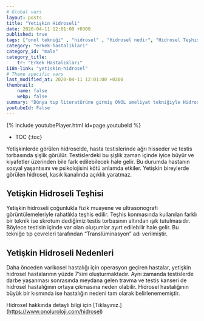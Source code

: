 ```yaml
---
# Global vars
layout: posts
title: "Yetişkin Hidroseli"
date: 2020-04-11 12:01:00 +0300
published: true
tags: ["onol tekniği" , "hidrosel" , "Hidrosel nedir", "Hidrosel Teşhis", "Hidrosel Belirti", "Hidrosel Ameliyat Tekniği", "Hidrosel ameliyatı" ,  "Yetişkin hidroseli", "çocuk hidroseli" , "hidrosel nedeni" , "hidrosel tedavi" , "hidrosel çözüm" , "hidrosel ameliyatsız tedavi" , "hidrosel ameliyatı ne zaman yapılır", "onol tekniği nedir" , "onol ameliyatı" , "onol hidrosel ameliyatı"]
category: "erkek-hastaliklari"
category_id: "male"
category_title:
    tr: "Erkek Hastalıkları"
i18n-link: "yetiskin-hidrosel"
# Theme specific vars
last_modified_at: 2020-04-11 12:01:00 +0300
thumbnail:
    name: false
    webp: false
summary: "Dünya tıp literatürüne girmiş ONOL ameliyat tekniğiyle Hidrosel ameliyatı nasıl yapılır? , Hidrosel nedir? , Hidrosel Teşhisi? , Hidrosel Belirtileri? , Hidrosel Ameliyat Teknikleri? ,  Hidrosel ameliyatının incelikleri? , Yetişkin hidroseli , çocuk hidroseli , Yetişkin hidroseli ve çocuk hidroseli ile alakalı geniş bilgi.."
youtubeId: False
---
```

{% include youtubePlayer.html id=page.youtubeId %}

* TOC
{:toc}

Yetişkinlerde görülen hidroselde, hasta testislerinde ağrı hisseder ve testis torbasında şişlik görülür. Testislerdeki bu şişlik zaman içinde iyice büyür ve kıyafetler üzerinden bile fark edilebilecek hale gelir. Bu durumda hastanın sosyal yaşantısını ve psikolojisini kötü anlamda etkiler. Yetişkin bireylerde görülen hidrosel, kasık kanalında açıklık yaratmaz.

## Yetişkin Hidroseli Teşhisi

Yetişkin hidroseli çoğunlukla fizik muayene ve ultrasonografi görüntülemeleriyle rahatlıkla teşhis edilir.  Teşhis konmasında kullanılan farklı bir teknik ise skrotum dediğimiz testis torbasının altından ışık tutulmasıdır. Böylece testisin içinde var olan oluşumlar ayırt edilebilir hale gelir. Bu tekniğe tıp çevreleri tarafından “Translüminasyon” adı verilmiştir.

## Yetişkin Hidroseli Nedenleri

Daha önceden varikosel hastalığı için operasyon geçiren hastalar, yetişkin hidrosel hastalarının yüzde 7’sini oluşturmaktadır. Aynı zamanda testislerde darbe yaşanması sonrasında meydana gelen travma ve testis kanseri de hidrosel hastalığının ortaya çıkmasına neden olabilir. Hidrosel hastalığının büyük bir kısmında ise hastalığın nedeni tam olarak belirlenememiştir.


Hidrosel hakkında detaylı bilgi için [Tıklayınız.] (https://www.onoluroloji.com/hidrosel)
